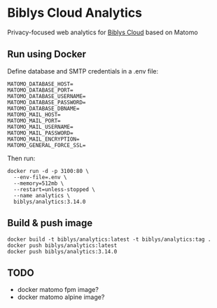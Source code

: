 # Biblys Cloud Analytics

Privacy-focused web analytics for [Biblys Cloud](https://biblys.cloud) based on Matomo

## Run using Docker

Define database and SMTP credentials in a .env file:

```env
MATOMO_DATABASE_HOST=
MATOMO_DATABASE_PORT=
MATOMO_DATABASE_USERNAME=
MATOMO_DATABASE_PASSWORD=
MATOMO_DATABASE_DBNAME=
MATOMO_MAIL_HOST=
MATOMO_MAIL_PORT=
MATOMO_MAIL_USERNAME=
MATOMO_MAIL_PASSWORD=
MATOMO_MAIL_ENCRYPTION=
MATOMO_GENERAL_FORCE_SSL=
```

Then run:

```console
docker run -d -p 3100:80 \
  --env-file=.env \
  --memory=512mb \
  --restart=unless-stopped \
  --name analytics \
  biblys/analytics:3.14.0
```

## Build & push image

```console
docker build -t biblys/analytics:latest -t biblys/analytics:tag .
docker push biblys/analytics:latest
docker push biblys/analytics:3.14.0
```

## TODO

- docker matomo fpm image?
- docker matomo alpine image?

